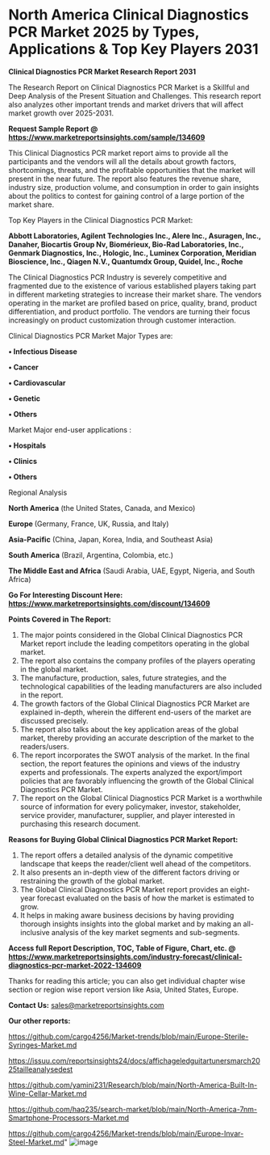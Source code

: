 # North America Clinical Diagnostics PCR Market 2025 by Types, Applications & Top Key Players 2031

<strong>Clinical Diagnostics PCR Market Research Report 2031</strong>

The Research Report on Clinical Diagnostics PCR Market is a Skillful and Deep Analysis of the Present Situation and Challenges. This research report also analyzes other important trends and market drivers that will affect market growth over 2025-2031.

<strong>Request Sample Report @ <a href=https://www.marketreportsinsights.com/sample/134609>https://www.marketreportsinsights.com/sample/134609</a></strong>

This Clinical Diagnostics PCR market report aims to provide all the participants and the vendors will all the details about growth factors, shortcomings, threats, and the profitable opportunities that the market will present in the near future. The report also features the revenue share, industry size, production volume, and consumption in order to gain insights about the politics to contest for gaining control of a large portion of the market share.

Top Key Players in the Clinical Diagnostics PCR Market:

<strong>Abbott Laboratories, Agilent Technologies Inc., Alere Inc., Asuragen, Inc., Danaher, Biocartis Group Nv, Biomérieux, Bio-Rad Laboratories, Inc., Genmark Diagnostics, Inc., Hologic, Inc., Luminex Corporation, Meridian Bioscience, Inc., Qiagen N.V., Quantumdx Group, Quidel, Inc., Roche</strong>

The Clinical Diagnostics PCR Industry is severely competitive and fragmented due to the existence of various established players taking part in different marketing strategies to increase their market share. The vendors operating in the market are profiled based on price, quality, brand, product differentiation, and product portfolio. The vendors are turning their focus increasingly on product customization through customer interaction.

Clinical Diagnostics PCR Market Major Types are:

<strong>• Infectious Disease

• Cancer

• Cardiovascular

• Genetic

• Others</strong>

Market Major end-user applications :

<strong>• Hospitals

• Clinics

• Others</strong>

Regional Analysis

</u><strong><b>North America</b></strong> (the United States, Canada, and Mexico)

<strong><b>Europe </b></strong>(Germany, France, UK, Russia, and Italy)

<strong><b>Asia-Pacific</b></strong> (China, Japan, Korea, India, and Southeast Asia)

<strong><b>South America</b></strong> (Brazil, Argentina, Colombia, etc.)

<strong><b>The Middle East and Africa</b></strong> (Saudi Arabia, UAE, Egypt, Nigeria, and South Africa)

<strong>Go For Interesting Discount Here: <a href=https://www.marketreportsinsights.com/discount/134609>https://www.marketreportsinsights.com/discount/134609</a></strong>

<strong>Points Covered in The Report:</strong>
<ol>
  <li>The major points considered in the Global Clinical Diagnostics PCR Market report include the leading competitors operating in the global market.</li>
  <li>The report also contains the company profiles of the players operating in the global market.</li>
  <li>The manufacture, production, sales, future strategies, and the technological capabilities of the leading manufacturers are also included in the report.</li>
  <li>The growth factors of the Global Clinical Diagnostics PCR Market are explained in-depth, wherein the different end-users of the market are discussed precisely.</li>
  <li>The report also talks about the key application areas of the global market, thereby providing an accurate description of the market to the readers/users.</li>
  <li>The report incorporates the SWOT analysis of the market. In the final section, the report features the opinions and views of the industry experts and professionals. The experts analyzed the export/import policies that are favorably influencing the growth of the Global Clinical Diagnostics PCR Market.</li>
  <li>The report on the Global Clinical Diagnostics PCR Market is a worthwhile source of information for every policymaker, investor, stakeholder, service provider, manufacturer, supplier, and player interested in purchasing this research document.</li>
</ol>
<strong>Reasons for Buying Global Clinical Diagnostics PCR Market Report:</strong>

<ol>
  <li>The report offers a detailed analysis of the dynamic competitive landscape that keeps the reader/client well ahead of the competitors.</li>
  <li>It also presents an in-depth view of the different factors driving or restraining the growth of the global market.</li>
  <li>The Global Clinical Diagnostics PCR Market report provides an eight-year forecast evaluated on the basis of how the market is estimated to grow.</li>
  <li>It helps in making aware business decisions by having providing thorough insights insights into the global market and by making an all-inclusive analysis of the key market segments and sub-segments.</li>
</ol>
<strong>Access full Report Description, TOC, Table of Figure, Chart, etc. @ <a href=https://www.marketreportsinsights.com/industry-forecast/clinical-diagnostics-pcr-market-2022-134609>https://www.marketreportsinsights.com/industry-forecast/clinical-diagnostics-pcr-market-2022-134609</a></strong>


Thanks for reading this article; you can also get individual chapter wise section or region wise report version like Asia, United States, Europe.

<strong>Contact Us:</strong>
sales@marketreportsinsights.com

<strong>Our other reports:</strong>

<a href=https://github.com/cargo4256/Market-trends/blob/main/Europe-Sterile-Syringes-Market.md>https://github.com/cargo4256/Market-trends/blob/main/Europe-Sterile-Syringes-Market.md</a>

<a href=https://issuu.com/reportsinsights24/docs/affichageledguitartunersmarch2025tailleanalysedest>https://issuu.com/reportsinsights24/docs/affichageledguitartunersmarch2025tailleanalysedest</a>

<a href=https://github.com/yamini231/Research/blob/main/North-America-Built-In-Wine-Cellar-Market.md>https://github.com/yamini231/Research/blob/main/North-America-Built-In-Wine-Cellar-Market.md</a>

<a href=https://github.com/haq235/search-market/blob/main/North-America-7nm-Smartphone-Processors-Market.md>https://github.com/haq235/search-market/blob/main/North-America-7nm-Smartphone-Processors-Market.md</a>

<a href=https://github.com/cargo4256/Market-trends/blob/main/Europe-Invar-Steel-Market.md>https://github.com/cargo4256/Market-trends/blob/main/Europe-Invar-Steel-Market.md</a>"
![image](https://github.com/user-attachments/assets/1bbe8ccb-c4d2-4526-90ba-15849fe93854)
